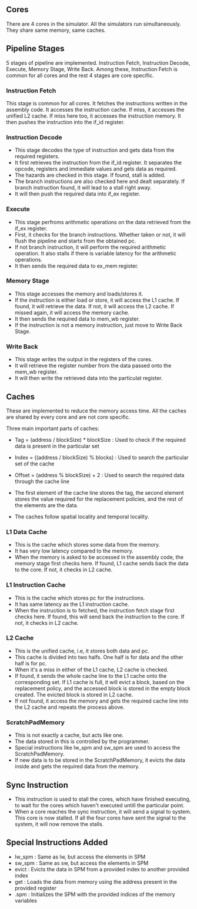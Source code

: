 ## Cores
There are 4 cores in the simulator. All the simulators run simultaneously. They share same memory, same caches. 

## Pipeline Stages
5 stages of pipeline are implemented. Instruction Fetch, Instruction Decode, Execute, Memory Stage, Write Back.
Among these, Instruction Fetch is common for all cores and the rest 4 stages are core specific.

### Instruction Fetch
This stage is common for all cores. It fetches the instructions written in the assembly code. It accesses the instruction cache. If miss, it accesses the unified L2 cache. If miss here too, it accesses the instruction memory. It then pushes the instruction into the if_id register.

### Instruction Decode
- This stage decodes the type of instruction and gets data from the required registers. 
- It first retrieves the instruction from the if_id register. It separates the opcode, registers and immediate values and gets data as required. 
- The hazards are checked in this stage. If found, stall is added. 
- The branch instructions are also checked here and dealt separately. If branch instruction found, it will lead to a stall right away. 
- It will then push the required data into if_ex register.

### Execute
- This stage perfroms arithmetic operations on the data retrieved from the if_ex register. 
- First, it checks for the branch instructions. Whether taken or not, it will flush the pipeline and starts from the obtained pc. 
- If not branch instruction, it will perform the required arithmetic operation. It also stalls if there is variable latency for the arithmetic operations.
- It then sends the required data to ex_mem register.

### Memory Stage
- This stage accesses the memory and loads/stores it.
- If the instruction is either load or store, it will access the L1 cache. If found, it will retrieve the data. If not, it will access the L2 cache. If missed again, it will access the memory cache.
- It then sends the required data to mem_wb register.
- If the instruction is not a memory instruction, just move to Write Back Stage.

### Write Back
- This stage writes the output in the registers of the cores.
- It will retrieve the register number from the data passed onto the mem_wb register.
- It will then write the retrieved data into the particulat register.

## Caches
These are implemented to reduce the memory access time. All the caches are shared by every core and are not core specific.

Three main important parts of caches:
- Tag = (address / blockSize) * blockSize : Used to check if the required data is present in the particular set
- Index = ((address / blockSize) % blocks) : Used to search the particular set of the cache
- Offset = (address % blockSize) + 2 : Used to search the required data through the cache line


- The first element of the cache line stores the tag, the second element stores the value required for the replacement policies, and the rest of the elements are the data. 
- The caches follow spatial locality and temporal locality.

### L1 Data Cache
- This is the cache which stores some data from the memory.
- It has very low latency compared to the memory.
- When the memory is asked to be accessed in the assembly code, the memory stage first checks here. If found, L1 cache sends back the data to the core. If not, it checks in L2 cache.

### L1 Instruction Cache
- This is the cache which stores pc for the instructions.
- It has same latency as the L1 instruction cache.
- When the instruction is to fetched, the instruction fetch stage first checks here. If found, this will send back the instruction to the core. If not, it checks in L2 cache.

### L2 Cache
- This is the unified cache, i.e, it stores both data and pc.
- This cache is divided into two halfs. One half is for data and the other half is for pc.
- When it's a miss in either of the L1 cache, L2 cache is checked.
- If found, it sends the whole cache line to the L1 cache onto the corresponding set. If L1 cache is full, it will evict a block, based on the replacement policy, and the accessed block is stored in the empty block created. The evicted block is stored in L2 cache.
- If not found, it access the memory and gets the required cache line into the L2 cache and repeats the process above. 

### ScratchPadMemory
- This is not exactly a cache, but acts like one.
- The data stored in this is controlled by the programmer.
- Special instructions like lw_spm and sw_spm are used to access the ScratchPadMemory.
- If new data is to be stored in the ScratchPadMemory, it evicts the data inside and gets the required data from the memory.

## Sync Instruction
- This instruction is used to stall the cores, which have finished executing, to wait for the cores which haven't executed untill the particular point.
- When a core reaches the sync instruction, it will send a signal to system. This core is now stalled. If all the four cores have sent the signal to the system, it will now remove the stalls.

## Special Instructions Added
- lw_spm : Same as lw, but access the elements in SPM
- sw_spm : Same as sw, but access the elements in SPM
- evict : Evicts the data in SPM from a provided index to another provided index
- get : Loads the data from memory using the address present in the provided register
- .spm : Initializes the SPM with the provided indices of the memory variables